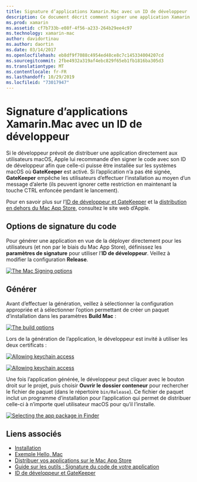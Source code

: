 ```yaml
---
title: Signature d’applications Xamarin.Mac avec un ID de développeur
description: Ce document décrit comment signer une application Xamarin.Mac avec un ID de développeur, afin qu’elle puisse être distribuée en dehors du Mac App Store. Il traite de la génération et des options de signature de code.
ms.prod: xamarin
ms.assetid: cf7b733b-e08f-4f56-a233-264b29ee4c97
ms.technology: xamarin-mac
author: davidortinau
ms.author: daortin
ms.date: 03/14/2017
ms.openlocfilehash: eb8df9f7088c4954ed48ce8c7c145334004207cd
ms.sourcegitcommit: 2fbe4932a319af4ebc829f65eb1fb1816ba305d3
ms.translationtype: MT
ms.contentlocale: fr-FR
ms.lasthandoff: 10/29/2019
ms.locfileid: "73017947"
---
```

# <a name="signing-xamarinmac-apps-with-a-developer-id"></a>Signature d’applications Xamarin.Mac avec un ID de développeur

Si le développeur prévoit de distribuer une application directement aux utilisateurs macOS, Apple lui recommande d’en signer le code avec son ID de développeur afin que celle-ci puisse être installée sur les systèmes macOS où **GateKeeper** est activé. Si l’application n’a pas été signée, **GateKeeper** empêche les utilisateurs d’effectuer l’installation au moyen d’un message d’alerte (ils peuvent ignorer cette restriction en maintenant la touche CTRL enfoncée pendant le lancement).

Pour en savoir plus sur l’[ID de développeur et GateKeeper](https://developer.apple.com/resources/developer-id/) et la [distribution en dehors du Mac App Store](https://developer.apple.com/library/content/documentation/IDEs/Conceptual/AppDistributionGuide/Introduction/Introduction.html), consultez le site web d’Apple.

## <a name="code-signing-options"></a>Options de signature du code

Pour générer une application en vue de la déployer directement pour les utilisateurs (et non par le biais du Mac App Store), définissez les **paramètres de signature** pour utiliser l’**ID de développeur**. Veillez à modifier la configuration **Release**.

 [![](signing-images/config02.png "The Mac Signing options")](signing-images/config02.png#lightbox)

## <a name="build"></a>Générer

Avant d’effectuer la génération, veillez à sélectionner la configuration appropriée et à sélectionner l’option permettant de créer un paquet d’installation dans les paramètres **Build Mac** :

[![](signing-images/config03.png "The build options")](signing-images/config03.png#lightbox)

Lors de la génération de l’application, le développeur est invité à utiliser les deux certificats :

 [![](signing-images/image57.png "Allowing keychain access")](signing-images/image57.png#lightbox)

 [![](signing-images/image58.png "Allowing keychain access")](signing-images/image58.png#lightbox)

Une fois l’application générée, le développeur peut cliquer avec le bouton droit sur le projet, puis choisir **Ouvrir le dossier conteneur** pour rechercher le fichier de paquet (dans le répertoire `bin/Release`). Ce fichier de paquet inclut un programme d’installation pour l’application qui permet de distribuer celle-ci à n’importe quel utilisateur macOS pour qu’il l’installe.

 [![](signing-images/image59.png "Selecting the app package in Finder")](signing-images/image59.png#lightbox)

## <a name="related-links"></a>Liens associés

- [Installation](~//mac/get-started/installation.md)
- [Exemple Hello, Mac](~//mac/get-started/hello-mac.md)
- [Distribuer vos applications sur le Mac App Store](https://developer.apple.com/devcenter/mac/checklist/)
- [Guide sur les outils : Signature du code de votre application](https://developer.apple.com/library/mac/#documentation/ToolsLanguages/Conceptual/OSXWorkflowGuide/CodeSigning/CodeSigning.html)
- [ID de développeur et GateKeeper](https://developer.apple.com/resources/developer-id/)
